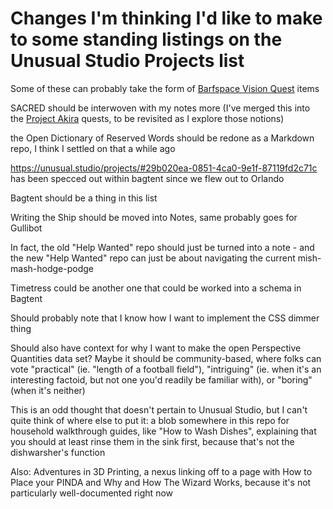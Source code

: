 # Changes I'm thinking I'd like to make to some standing listings on the Unusual Studio Projects list

Some of these can probably take the form of [Barfspace Vision Quest][BVQ] items

[BVQ]: a8c1b237-886b-4169-88ff-9e52bc1dbcf2.md

SACRED should be interwoven with my notes more (I've merged this into the [Project Akira][] quests, to be revisited as I explore those notions)

[Project Akira]: dadfc5e5-cfb6-4f7d-88c0-bcd64b91feac.md

the Open Dictionary of Reserved Words should be redone as a Markdown repo, I think I settled on that a while ago

https://unusual.studio/projects/#29b020ea-0851-4ca0-9e1f-87119fd2c71c has been specced out within bagtent since we flew out to Orlando

Bagtent should be a thing in this list

Writing the Ship should be moved into Notes, same probably goes for Gullibot

In fact, the old "Help Wanted" repo should just be turned into a note - and the new "Help Wanted" repo can just be about navigating the current mish-mash-hodge-podge

Timetress could be another one that could be worked into a schema in Bagtent

Should probably note that I know how I want to implement the CSS dimmer thing

Should also have context for why I want to make the open Perspective Quantities data set? Maybe it should be community-based, where folks can vote "practical" (ie. "length of a football field"), "intriguing" (ie. when it's an interesting factoid, but not one you'd readily be familiar with), or "boring" (when it's neither)

This is an odd thought that doesn't pertain to Unusual Studio, but I can't quite think of where else to put it: a blob somewhere in this repo for household walkthrough guides, like "How to Wash Dishes", explaining that you should at least rinse them in the sink first, because that's not the dishwarsher's function

Also: Adventures in 3D Printing, a nexus linking off to a page with How to Place your PINDA and Why and How The Wizard Works, because it's not particularly well-documented right now
